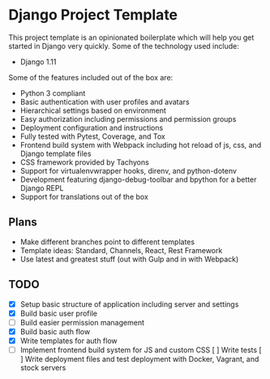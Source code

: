 # Django Project Template

This project template is an opinionated boilerplate which will help you get
started in Django very quickly. Some of the technology used include:

- Django 1.11

Some of the features included out of the box are:

- Python 3 compliant
- Basic authentication with user profiles and avatars
- Hierarchical settings based on environment
- Easy authorization including permissions and permission groups
- Deployment configuration and instructions
- Fully tested with Pytest, Coverage, and Tox
- Frontend build system with Webpack including hot reload of js, css, and Django template files
- CSS framework provided by Tachyons
- Support for virtualenvwrapper hooks, direnv, and python-dotenv
- Development featuring django-debug-toolbar and bpython for a better Django REPL
- Support for translations out of the box

## Plans

- Make different branches point to different templates
- Template ideas: Standard, Channels, React, Rest Framework
- Use latest and greatest stuff (out with Gulp and in with Webpack)

## TODO

- [X] Setup basic structure of application including server and settings
- [X] Build basic user profile
- [ ] Build easier permission management
- [X] Build basic auth flow
- [X] Write templates for auth flow
- [ ] Implement frontend build system for JS and custom CSS
  [ ] Write tests
  [ ] Write deployment files and test deployment with Docker, Vagrant, and stock servers
